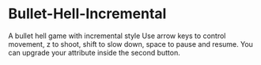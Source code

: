 # Bullet-Hell-Incremental
A bullet hell game with incremental style
Use arrow keys to control movement, z to shoot, shift to slow down, space to pause and resume.
You can upgrade your attribute inside the second button.
